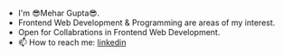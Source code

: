 

- I'm 😎Mehar Gupta😎.
- Frontend Web Development & Programming are areas of my interest.
- Open for Collabrations in Frontend Web Development.
- 📫 How to reach me: [linkedin](https://www.linkedin.com/in/mehargupta/)

